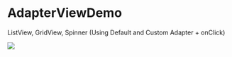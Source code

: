 # AdapterViewDemo
ListView, GridView, Spinner (Using Default and Custom Adapter + onClick)

<img src="https://s2.gifyu.com/images/ezgif.com-gif-maker6d2503ed7d7fc779.gif"/>
